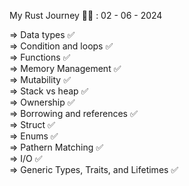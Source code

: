 My Rust Journey 👨‍💻 : 02 - 06 - 2024<br>

=> Data types ✅<br>
=> Condition and loops ✅<br>
=> Functions ✅<br>
=> Memory Management ✅<br>
=> Mutability ✅<br>
=> Stack vs heap ✅<br>
=> Ownership ✅<br>
=> Borrowing and references ✅<br>
=> Struct ✅<br>
=> Enums ✅<br>
=> Pathern Matching ✅<br>
=> I/O ✅<br>
=> Generic Types, Traits, and Lifetimes ✅<br>
